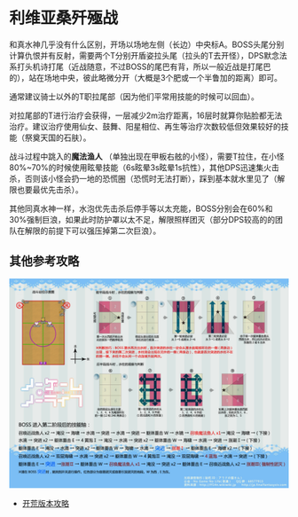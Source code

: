 # 利维亚桑歼殛战

和真水神几乎没有什么区别，开场以场地左侧（长边）中央标A。BOSS头尾分别计算仇恨并有反射，需要<Role name="tank" />两个T分别开盾姿拉头尾（拉头的T去开怪），DPS默念<Role name="magic" />法系打头<Role name="ranged" />机诗打尾（<Role name="melee" />近战随意，不过BOSS的尾巴有背，所以一般近战是打尾巴的），<Role name="healer" />站在场地中央，彼此略微分开（大概是3个肥或一个半鲁加的距离）即可。

通常建议<Role name="tank" />骑士以外的T职拉尾部（因为他们平常用技能的时候可以回血）。

对拉尾部的T进行治疗会获得<Status :id="433" name="水镜" />，一层减少2m治疗距离，16层时就算你贴脸都无法治疗。建议<Role name="healer" />治疗使用仙女、鼓舞、阳星相位、再生等治疗次数较低但效果较好的技能（祭奠天国的石肤）。

战斗过程中跳入的**魔法渔人** （单独出现在甲板右舷的小怪），需要T拉住，在小怪80%~70%的时候使用眩晕技能（6s眩晕3s眩晕1s抗性），其他<Role name="dps" />DPS迅速集火击杀，否则该小怪会扔一地的恐慌圈（恐慌时无法打断），踩到基本就水里见了（解限也要最优先击杀）。

其他同真水神一样，水泡优先击杀后停手等以太充能，BOSS分别会在60%和30%强制巨浪，如果此时防护罩以太不足，解限照样团灭（部分DPS较高的的团队在解限的前提下可以强压掉第二次巨浪）。

## 其他参考攻略

<img src="./duty.assets/73.jpg" width="600px" />

* [开荒版本攻略](http://games.sina.com.cn/o/z/ff14/2014-09-16/1811570481.shtml)
